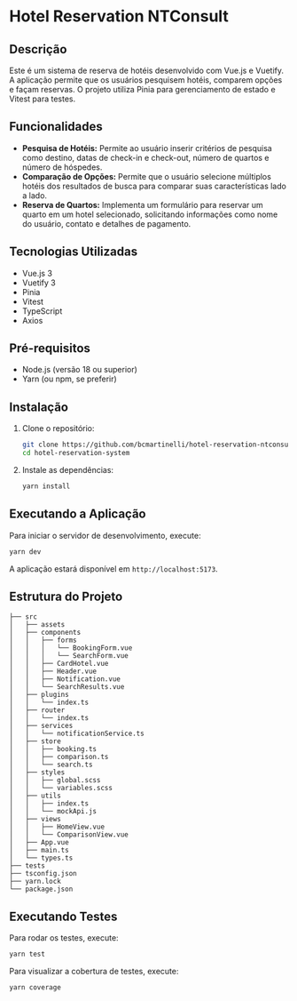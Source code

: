 # Hotel Reservation NTConsult

## Descrição

Este é um sistema de reserva de hotéis desenvolvido com Vue.js e Vuetify. A aplicação permite que os usuários pesquisem hotéis, comparem opções e façam reservas. O projeto utiliza Pinia para gerenciamento de estado e Vitest para testes.

## Funcionalidades

- **Pesquisa de Hotéis:** Permite ao usuário inserir critérios de pesquisa como destino, datas de check-in e check-out, número de quartos e número de hóspedes.
- **Comparação de Opções:** Permite que o usuário selecione múltiplos hotéis dos resultados de busca para comparar suas características lado a lado.
- **Reserva de Quartos:** Implementa um formulário para reservar um quarto em um hotel selecionado, solicitando informações como nome do usuário, contato e detalhes de pagamento.

## Tecnologias Utilizadas

- Vue.js 3
- Vuetify 3
- Pinia
- Vitest
- TypeScript
- Axios

## Pré-requisitos

- Node.js (versão 18 ou superior)
- Yarn (ou npm, se preferir)

## Instalação

1. Clone o repositório:

   ```sh
   git clone https://github.com/bcmartinelli/hotel-reservation-ntconsult.git
   cd hotel-reservation-system
   ```

2. Instale as dependências:
   ```sh
   yarn install
   ```

## Executando a Aplicação

Para iniciar o servidor de desenvolvimento, execute:

```sh
yarn dev
```

A aplicação estará disponível em `http://localhost:5173`.

## Estrutura do Projeto

```plaintext
├── src
│   ├── assets
│   ├── components
│   │   ├── forms
│   │   │   └── BookingForm.vue
│   │   │   └── SearchForm.vue
│   │   ├── CardHotel.vue
│   │   ├── Header.vue
│   │   ├── Notification.vue
│   │   └── SearchResults.vue
│   ├── plugins
│   │   └── index.ts
│   ├── router
│   │   └── index.ts
│   ├── services
│   │   └── notificationService.ts
│   ├── store
│   │   ├── booking.ts
│   │   ├── comparison.ts
│   │   └── search.ts
│   ├── styles
│   │   ├── global.scss
│   │   └── variables.scss
│   ├── utils
│   │   ├── index.ts
│   │   └── mockApi.js
│   ├── views
│   │   ├── HomeView.vue
│   │   └── ComparisonView.vue
│   ├── App.vue
│   ├── main.ts
│   └── types.ts
├── tests
├── tsconfig.json
├── yarn.lock
└── package.json
```

## Executando Testes

Para rodar os testes, execute:

```sh
yarn test
```

Para visualizar a cobertura de testes, execute:

```sh
yarn coverage
```
